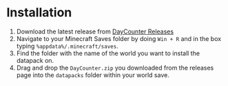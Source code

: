 # Installation

1. Download the latest release from [DayCounter Releases](https://github.com/SoHectic/BigTDatapack/releases)
2. Navigate to your Minecraft Saves folder by doing `Win + R` and in the box typing `%appdata%/.minecraft/saves`.
3. Find the folder with the name of the world you want to install the datapack on.
4. Drag and drop the `DayCounter.zip` you downloaded from the releases page into the `datapacks` folder within your world save.
